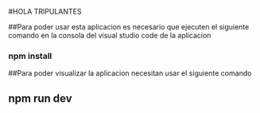 #HOLA TRIPULANTES

##Para poder usar esta aplicacion es necesario que ejecuten el siguiente comando en la consola del visual studio code de la aplicacion

### npm install

##Para poder visualizar la aplicacion necesitan usar el siguiente comando

## npm run dev